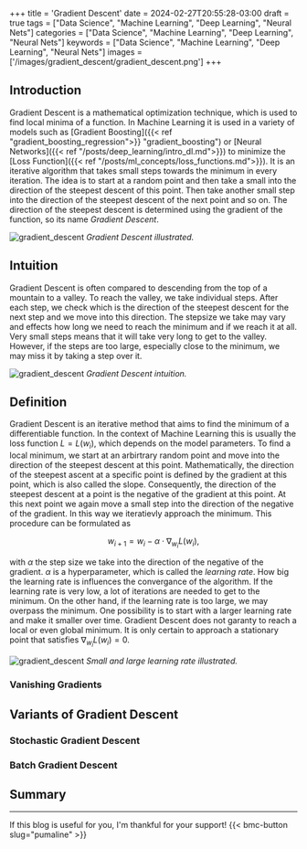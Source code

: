 +++
title = 'Gradient Descent'
date = 2024-02-27T20:55:28-03:00
draft = true
tags = ["Data Science", "Machine Learning", "Deep Learning", "Neural Nets"]
categories = ["Data Science", "Machine Learning", "Deep Learning", "Neural Nets"]
keywords = ["Data Science", "Machine Learning", "Deep Learning", "Neural Nets"]
images = ['/images/gradient_descent/gradient_descent.png']
+++

## Introduction

Gradient Descent is a mathematical optimization technique, which is used to find local minima of a function. In Machine Learning it is used in a variety of models such as [Gradient Boosting]({{< ref "gradient_boosting_regression">}} "gradient_boosting") or [Neural Networks]({{< ref "/posts/deep_learning/intro_dl.md">}}) to minimize the [Loss Function]({{< ref "/posts/ml_concepts/loss_functions.md">}}). It is an iterative algorithm that takes small steps towards the minimum in every iteration. The idea is to start at a random point and then take a small into the direction of the steepest descent of this point. Then take another small step into the direction of the steepest descent of the next point and so on. The direction of the steepest descent is determined using the gradient of the function, so its name *Gradient Descent*.

![gradient_descent](/images/gradient_descent/gradient_descent.png)
*Gradient Descent illustrated.*

## Intuition

Gradient Descent is often compared to descending from the top of a mountain to a valley. To reach the valley, we take individual steps. After each step, we check which is the direction of the steepest descent for the next step and we move into this direction. The stepsize we take may vary and effects how long we need to reach the minimum and if we reach it at all. Very small steps means that it will take very long to get to the valley. However, if the steps are too large, especially close to the minimum, we may miss it by taking a step over it. 

![gradient_descent](/images/gradient_descent/mountain1_small.jpg)
*Gradient Descent intuition.*


## Definition

Gradient Descent is an iterative method that aims to find the minimum of a differentiable function. In the context of Machine Learning this is usually the loss function $L = L(w_i)$, which depends on the model parameters. To find a local minimum, we start at an arbirtrary random point and move into the direction of the steepest descent at this point. Mathematically, the direction of the steepest ascent at a specific point is defined by the gradient at this point, which is also called the slope. Consequently, the direction of the steepest descent at a point is the negative of the gradient at this point. At this next point we again move a small step into the direction of the negative of the gradient. In this way we iteratievly approach the minimum. This procedure can be formulated as

$$w_{i+1} = w_{i} - \alpha \cdot \nabla_{w_i} L(w_i), $$ 

with $\alpha$ the step size we take into the direction of the negative of the gradient. $\alpha$ is a hyperparameter, which is called the *learning rate*. How big the learning rate is influences the convergance of the algorithm. If the learning rate is very low, a lot of iterations are needed to get to the minimum. On the other hand, if the learning rate is too large, we may overpass the minimum. One possibility is to start with a larger learning rate and make it smaller over time. Gradient Descent does not garanty to reach a local or even global minimum. It is only certain to approach a stationary point that satisfies $\nabla_{w_i} L(w_i) = 0$.

![gradient_descent](/images/gradient_descent/learning_rate.png)
*Small and large learning rate illustrated.*

### Vanishing Gradients

## Variants of Gradient Descent

### Stochastic Gradient Descent

### Batch Gradient Descent

## Summary

---
If this blog is useful for you, I'm thankful for your support!
{{< bmc-button slug="pumaline" >}}


